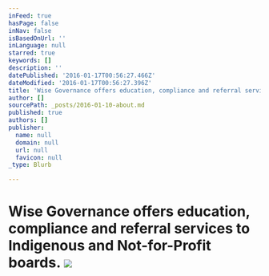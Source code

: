 ```yaml
---
inFeed: true
hasPage: false
inNav: false
isBasedOnUrl: ''
inLanguage: null
starred: true
keywords: []
description: ''
datePublished: '2016-01-17T00:56:27.466Z'
dateModified: '2016-01-17T00:56:27.396Z'
title: 'Wise Governance offers education, compliance and referral services to Indigenous and Not-for-Profit boards. '
author: []
sourcePath: _posts/2016-01-10-about.md
published: true
authors: []
publisher:
  name: null
  domain: null
  url: null
  favicon: null
_type: Blurb

---
```

# Wise Governance offers education, compliance and referral services to Indigenous and Not-for-Profit boards. ![](https://s3-us-west-2.amazonaws.com/the-grid-img/p/eab82df4abd8a44eaf18cfac9e94cd5f2e24d6ef.jpg)